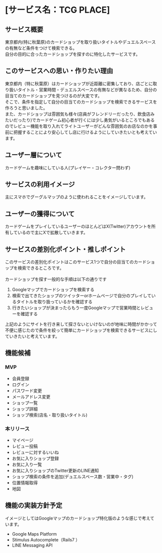 # [サービス名：TCG PLACE]


## サービス概要
東京都内(特に秋葉原)のカードショップを取り扱いタイトルやデュエルスペースの有無など条件をつけて検索できる。<br>
自分の目的に合ったカードショップを探すのに特化したサービスです。

## このサービスへの思い・作りたい理由
東京都内（特に秋葉原）はカードショップが近距離に密集しており、店ごとに取り扱いタイトル・営業時間・デュエルスペースの有無などが異なるため、自分の目当てのカードショップを見つけるのが大変です。<br>
そこで、条件を指定して自分の目当てのカードショップを検索できるサービスを作ろうと思いました。<br>
また、カードショップは雰囲気も様々(店員がフレンドリーだったり、飲食店みたいだったり)でカードゲーム初心者が行くには少し勇気がいるところでもあるのでレビュー機能を取り入れてライトユーザーがどんな雰囲気のお店なのかを事前に把握することにより安心してし店に行けるようにしていきたいとも考えています。<br>

## ユーザー層について
カードゲームを趣味にしている人(プレイヤー・コレクター問わず)

## サービスの利用イメージ
主にスマホでグーグルマップのように使われることをイメージしています。

## ユーザーの獲得について
カードゲームをプレイしているユーザーのほとんどはX(Twitter)アカウントを所有しているので主にXで拡散していきます。

## サービスの差別化ポイント・推しポイント
このサービスの差別化ポイントはこのサービス1つで自分の目当てのカードショップを検索できるところです。<br><br>
カードショップを探す一般的な手順は以下の通りです
1. Googleマップでカードショップを検索する<br>
2. 検索で出てきたショップのツイッターorホームページで自分のプレイしているタイトルを取り扱っているかを確認する
3. 行きたいショップが決まったらもう一度Googleマップで営業時間とレビューを確認する

上記のようにサイトを行き来して探さないといけないのが地味に時間がかかって不便に感じたので条件を絞って簡単にカードショップを検索できるサービスにしていきたいと考えています。

## 機能候補
### MVP

* 会員登録
* ログイン
* パスワード変更
* メールアドレス変更
* ショップ一覧
* ショップ詳細
* ショップ検索(店名・取り扱いタイトル)




### 本リリース

* マイページ
* レビュー投稿
* レビューに対するいいね
* お気に入りショップ登録
* お気に入り一覧
* お気に入りショップのTwitter更新のLINE通知
* ショップ検索の条件を追加(デュエルスペース数・営業中・タグ)
* 位置情報取得
* 地図

## 機能の実装方針予定

イメージとしてはGoogleマップのカードショップ特化版のような感じで考えています。

* Google Maps Platform
* Stimulus Autocomplete（Rails7 ）
* LINE Messaging API